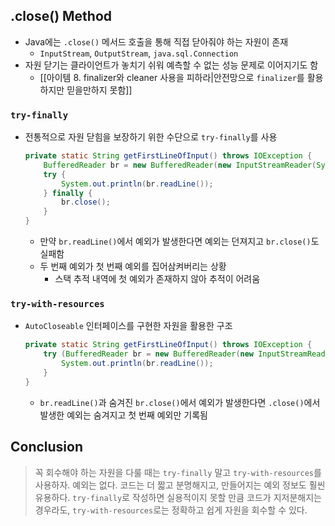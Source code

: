 ## .close() Method
- Java에는 `.close()` 메서드 호출을 통해 직접 닫아줘야 하는 자원이 존재
	- `InputStream`, `OutputStream`, `java.sql.Connection`
- 자원 닫기는 클라이언트가 놓치기 쉬워 예측할 수 없는 성능 문제로 이어지기도 함
	- [[아이템 8. finalizer와 cleaner 사용을 피하라|안전망으로 `finalizer`를 활용하지만 믿을만하지 못함]]

### `try-finally`
- 전통적으로 자원 닫힘을 보장하기 위한 수단으로 `try-finally`를 사용
	```java
	private static String getFirstLineOfInput() throws IOException {
		BufferedReader br = new BufferedReader(new InputStreamReader(System.in));
		try {
			System.out.println(br.readLine());
		} finally {
			br.close();
		}
	}
	```
	- 만약 `br.readLine()`에서 예외가 발생한다면 예외는 던져지고 `br.close()`도 실패함
	- 두 번째 예외가 첫 번째 예외를 집어삼켜버리는 상황
		- 스택 추적 내역에 첫 예외가 존재하지 않아 추적이 어려움

### `try-with-resources`
- `AutoCloseable` 인터페이스를 구현한 자원을 활용한 구조
	```java
	private static String getFirstLineOfInput() throws IOException {
		try (BufferedReader br = new BufferedReader(new InputStreamReader(System.in))) {
			System.out.println(br.readLine());
		}
	}
	```
	- `br.readLine()`과 숨겨진 `br.close()`에서 예외가 발생한다면 `.close()`에서 발생한 예외는 숨겨지고 첫 번째 예외만 기록됨

## Conclusion
> 꼭 회수해야 하는 자원을 다룰 때는 `try-finally` 말고 `try-with-resources`를 사용하자. 예외는 없다. 코드는 더 짧고 분명해지고, 만들어지는 예외 정보도 훨씬 유용하다. `try-finally`로 작성하면 실용적이지 못할 만큼 코드가 지저분해지는 경우라도, `try-with-resources`로는 정확하고 쉽게 자원을 회수할 수 있다.